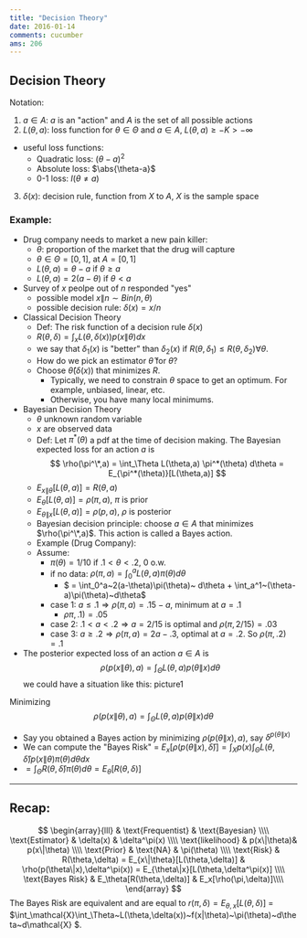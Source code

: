 ```yaml
---
title: "Decision Theory"
date: 2016-01-14
comments: cucumber
ams: 206
---
```


## Decision Theory
Notation:

1. $a \in A$: $a$ is an "action" and $A$ is the set of all possible actions
2. $L(\theta,a)$: loss function for $\theta \in \Theta$ and $a\in A$, $L(\theta,a) \ge -K \gt -\infty$
  - useful loss functions:
    - Quadratic loss: $(\theta-a)^2$
    - Absolute loss: $\abs{\theta-a}$
    - 0-1 loss: $I(\theta \ne a)$
3. $\delta(x)$: decision rule, function from $X$ to $A$, $X$ is the sample space

### Example:
- Drug company needs to market a new pain killer:
  - $\theta$: proportion of the market that the drug will capture
  - $\theta \in \Theta = [0,1]$, at $A =[0,1]$
  - $L(\theta,a) = \theta-a \text{ if } \theta\ge a$
  - $L(\theta,a) = 2(a-\theta) \text{ if } \theta\lt a$
- Survey of $x$ peolpe out of $n$ responded "yes" 
  - possible model $x\|n \sim Bin(n,\theta)$
  - possible decision rule: $\delta(x) = x/n$
- Classical Decision Theory
  - Def: The risk function of a decision rule $\delta(x)$
  - $R(\theta,\delta) = \int_x L(\theta,\delta(x))p(x\|\theta)dx$
  - we say that $\delta_1(x)$ is "better" than $\delta_2(x)$ if $R(\theta,\delta_1) \le R(\theta,\delta_2) \forall \theta$. 
  - How do we pick an estimator $\hat\theta$ for $\theta$?
  - Choose $\hat\theta(\delta(x))$ that minimizes $R$. 
    - Typically, we need to constrain $\theta$ space to get an optimum. For example, unbiased, linear, etc.
    - Otherwise, you have many local minimums.
- Bayesian Decision Theory
  - $\theta$ unknown random variable
  - $x$ are observed data
  - Def: Let $\pi^*(\theta)$ a pdf at the time of decision making. The Bayesian expected loss for an action $a$ is $$
      \rho(\pi^\*,a) = \int_\Theta L(\theta,a) \pi^*(\theta) d\theta = E_{\pi^*(\theta)}[L(\theta,a)]
$$
  - $E_{x\|\theta}[L(\theta,a)] = R(\theta,a)$
  - $E_{\theta}[L(\theta,a)] = \rho(\pi,a)$, $\pi$ is prior
  - $E_{\theta\|x}[L(\theta,a)] = \rho(p,a)$, $\rho$ is posterior
  - Bayesian decision principle: choose $a \in A$ that minimizes $\rho(\pi^\*,a)$. This action is called a Bayes action.
  - Example (Drug Company):
  - Assume:
    - $\pi(\theta) = 1/10$ if $.1 \lt \theta \lt .2$, 0 o.w.
    - if no data: $\rho(\pi,a) = \int_0^a L(\theta,a) \pi(\theta) d\theta$
        - $ = \int_0^a~2(a-\theta)\pi(\theta)~ d\theta + \int_a^1~(\theta-a)\pi(\theta)~d\theta$
    - case 1: $a \le .1 \Rightarrow \rho(\pi,a) = .15 - a$, minimum at $a = .1$
        - $\rho\pi,.1) = .05$
    - case 2: $.1 \lt a \lt .2 \Rightarrow a=2/15$ is optimal and $\rho(\pi,2/15) = .03$
    - case 3: $a \ge .2 \Rightarrow \rho(\pi,a) = 2a-.3$, optimal at $a=.2$. So $\rho(\pi,.2)=.1$
- The posterior expected loss of an action $a\in A$ is $$
    \rho(p(x\|\theta),a) = \int_\Theta L(\theta,a) p(\theta\|x) d\theta
$$
we could have a situation like this: picture1

Minimizing $$
    \rho(p(x\|\theta),a) = \int_\Theta L(\theta,a) p(\theta\|x) d\theta
$$

- Say you obtained a Bayes action by minimizing $\rho(p(\theta\|x),a)$, say $\delta^{p(\theta\|x)}$
- We can compute the "Bayes Risk" = $E_x[\rho( p(\theta\|x),\hat\delta )] = \int_X p(x) \int_\Theta L(\theta,\hat\delta)p(x\|\theta)\pi(\theta)d\theta dx$
- $= \int_\Theta R(\theta,\hat\delta)\pi(\theta) d\theta = E_\theta[R(\theta,\delta)]$

***

## Recap:

$$
\begin{array}{lll}
  & \text{Frequentist} & \text{Bayesian} \\\\
  \text{Estimator} & \delta(x) & \delta^\pi(x) \\\\
  \text{likelihood} & p(x\|\theta)& p(x\|\theta) \\\\
  \text{Prior} & \text{NA} & \pi(\theta) \\\\
  \text{Risk} & R(\theta,\delta) = E_{x\|\theta}[L(\theta,\delta)] & \rho(p(\theta\|x),\delta^\pi(x)) = E_{\theta\|x}[L(\theta,\delta^\pi(x)] \\\\
  \text{Bayes Risk} & E_\theta[R(\theta,\delta)] & E_x[\rho(\pi,\delta)]\\\\
\end{array}
$$
The Bayes Risk are equivalent and are equal to $r(\pi,\delta) = E_{\theta,x}[L(\theta,\delta)]$ =
$\int_\mathcal{X}\int_\Theta~L(\theta,\delta(x))~f(x\|\theta)~\pi(\theta)~d\theta~d\mathcal{X} $.
